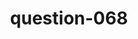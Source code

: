 ---
layout: question
title: question-068
number: 068
question: Name something you would buy after getting engaged.
answer1: Dress | 44
answer2: Ring | 31
answer3: Champagne/Drinks | 11
answer4: Dinner | 6
answer5:
answer6:
answer7:
answer8:
answer9:
answer10:
---